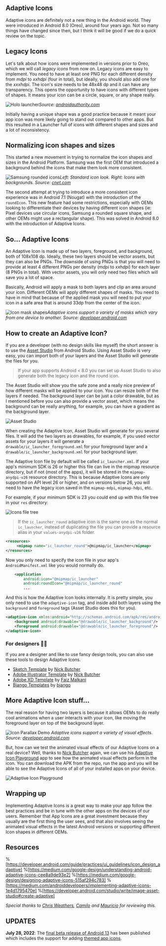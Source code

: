 ## Adaptive Icons

Adaptive icons are definitely not a new thing in the Android world. They were introduced in Android 8.0 (Oreo), around four years ago. Not so many things have changed since then, but I think it will be good if we do a quick review on the topic.

## Legacy Icons
Let's talk about how icons were implemented in versions prior to Oreo, which we will call *legacy icons* from now on. Legacy icons are easy to implement. You need to have at least one PNG for each different density from *mdpi* to *xxhdpi* (four in total), but ideally, you should also add one for the *xxxhdpi*. The icon's size needs to be 48x48 dp and it can have any transparency. This opens the opportunity to have icons with different types of shapes. It means your icon can be a circle, square, or any shape really.

![Holo launcher](https://cdn.hashnode.com/res/hashnode/image/upload/v1626448223739/Fb2DAGzQb.jpeg)*Source: [androidauthority.com](https://www.androidauthority.com/holo-launcher-hd-app-review-108476/)*

Initially having a unique shape was a good practice because it meant your app icon was more likely going to stand out compared to other apps. But this resulted in a Launcher full of icons with different shapes and sizes and a lot of inconsistency.

## Normalizing icon shapes and sizes
This started a new movement in trying to normalize the icon shapes and sizes in the Android Platform. Samsung was the first OEM that introduced a background behind the icons that make them look more consistent.

![Samsung rounded icons](https://cdn.hashnode.com/res/hashnode/image/upload/v1626448440849/LZRj6bkmL.jpeg)*Left: Standard icon look. Right: Icons with backgrounds. Source: [cnet.com](https://medium.com/r/?url=https%3A%2F%2Fwww.cnet.com%2Ftech%2Fmobile%2Fhow-to-change-to-rounded-icons-on-the-galaxy-s7-s7-edge%2F)*

The second attempt at trying to introduce a more consistent icon experience was in Android 7.1 (Nougat) with the introduction of the `roundIcon`. This new feature had some restrictions, especially with OEMs looking to differentiate their devices by having different icon shapes (ie: Pixel devices use circular icons, Samsung a rounded square shape, and other OEMs might use a rectangular shape). This was solved in Android 8.0 with the introduction of Adaptive Icons.

## So… Adaptive Icons
An Adaptive Icon is made up of two layers, foreground, and background, both of 108x108 dp. Ideally, these two layers should be vector assets, but they can also be PNGs. The downside of using PNGs is that you will need to provide at least 4 different PNGs per density (*mdpi* to *xxhdpi*) for each layer (8 PNGs in total). With vector assets, you will only need two files which will save you a lot of space.

Basically, Android will apply a mask to both layers and clip an area around your icon. Different OEMs will apply different shapes of masks. You need to have in mind that because of the applied mask you will need to put your icon in a safe area that is around 33dp from the center of the icon.

![Icon mask shapes](https://cdn.hashnode.com/res/hashnode/image/upload/v1626448632096/IZ46WE5dT.gif)*Adaptive icons support a variety of masks which vary from one device to another. Source: [developer.android.com](https://medium.com/r/?url=https%3A%2F%2Fdeveloper.android.com%2Fguide%2Fpractices%2Fui_guidelines%2Ficon_design_adaptive)*

## How to create an Adaptive Icon?
If you are a developer (with no design skills like myself) the short answer is to use the [Asset Studio](https://medium.com/r/?url=https%3A%2F%2Fdeveloper.android.com%2Fstudio%2Fwrite%2Fimage-asset-studio%23create-adaptive) from Android Studio. Using Asset Studio is very easy, you can import both of your layers and the Asset Studio will generate the files for you.

> If your app supports Android < 8.0 you can set up Asset Studio to also generate both the legacy icon and the round icon.

The Asset Studio will show you the safe zone and a really nice preview of how different masks will be applied to your icon. You can resize both of the layers if needed. The background layer can be just a color drawable, but as I mentioned before you can also provide a vector asset, which means the background can be really anything, for example, you can have a gradient as the background layer.

![Asset Studio](https://cdn.hashnode.com/res/hashnode/image/upload/v1626717158178/0M8PQnJ7f.png)

When creating the Adaptive Icon, Asset Studio will generate for you several files. It will add the two layers as drawables, for example, if you used vector assets for your layers it will generate a `drawable/ic_launcher_foreground.xml` for your foreground layer and a `drawable/ic_launcher_background.xml` for your background layer.

The Adaptive Icon file by default will be called `ic_launcher.xml`. If your app's minimum SDK is 26 or higher this file can live in the mipmap resource directory, but if not (most of the apps), it will be stored in the `mipmap-anydpi-v26` resource directory. This is because Adaptive Icons are only supported on API level 26 or higher, and on versions below 26, you will need to have the legacy icon saved in the `mipmap-mdpi`, `mipmap-hdpi`, etc.

For example, if your minimum SDK is 23 you could end up with this file tree in your `res` directory:

![Icons file tree](https://cdn.hashnode.com/res/hashnode/image/upload/v1626449530832/yxrvHg2pC.png)

> If the `ic_launcher_round` adaptive icon is the same one as the normal `ic_launcher`, instead of duplicating the file you can provide a resource alias in your `values-anydpi-v26` folder.
``` xml
<resources>
     <mipmap name="ic_launcher_round">@mipmap/ic_launcher</mipmap>
</resources>
```

Now you only need to specify the icon file in your app's `AndroidManifest.xml` like you would normally do.
``` xml
    <application
        android:icon="@mipmap/ic_launcher"
        android:roundIcon="@mipmap/ic_launcher_round"
        ...
```
And this is how the Adaptive Icon looks internally. It is pretty simple, you only need to use the `adaptive-icon` tag, and inside add both layers using the `background` and `foreground` tags (Asset Studio does this for you).
``` xml
<adaptive-icon xmlns:android="http://schemas.android.com/apk/res/android">
    <background android:drawable="@drawable/ic_launcher_background"/>
    <foreground android:drawable="@drawable/ic_launcher_foreground"/>
</adaptive-icon>
```

### For designers 🧑‍🎨
If you are a designer and like to use fancy design tools, you can also use these tools to design Adaptive Icons.
- [Sketch Template](https://github.com/nickbutcher/AdaptiveIconPlayground/tree/master/art) by [Nick Butcher](https://twitter.com/crafty)
- [Adobe Illustrator Template](https://github.com/nickbutcher/AdaptiveIconPlayground/tree/master/art) by [Nick Butcher](https://twitter.com/crafty)
- [Adobe XD Template](https://github.com/faizmalkani/adaptive-icon-template-xd) by [Faiz Malkani](https://twitter.com/malkani_faiz)
- [Bjango Templates](https://github.com/bjango/Bjango-Templates) by [bjango](https://bjango.com/)

## More Adaptive Icon stuff...
The real reason for having two layers is because it allows OEMs to do really cool animations when a user interacts with your icon, like moving the foreground layer on top of the background layer.

![Icon Parallax Demo](https://cdn.hashnode.com/res/hashnode/image/upload/v1626455660048/HjIQxni3l.gif)
*Adaptive icons support a variety of visual effects. Source: [developer.android.com](https://medium.com/r/?url=https%3A%2F%2Fdeveloper.android.com%2Fguide%2Fpractices%2Fui_guidelines%2Ficon_design_adaptive)*

But, how can we test the animated visual effects of our Adaptive Icons on a real device? Well, thanks to [Nick Butcher](https://twitter.com/crafty) again, we can use his [Adaptive Icon Playground](https://github.com/nickbutcher/AdaptiveIconPlayground) app to see how the animated visual effects perform in the icon. You can download the APK from the repo, run the app and you will be able to see the Adaptive Icons of all of your installed apps on your device.

![Adaptive Icon Playground](https://cdn.hashnode.com/res/hashnode/image/upload/v1627239109499/ugvje8QF6.gif)

## Wrapping up
Implementing Adaptive Icons is a great way to make your app follow the best practices and be in tune with the other apps on the devices of our users. Remember that App Icons are a great investment because they usually are the first thing the user sees, and that also involves seeing the animated visual effects in the latest Android versions or supporting different Icon shapes in different OEMs.

## Resources
%[https://developer.android.com/guide/practices/ui_guidelines/icon_design_adaptive]
%[https://medium.com/google-design/understanding-android-adaptive-icons-cee8a9de93e2]
%[https://medium.com/google-design/designing-adaptive-icons-515af294c783]
%[https://medium.com/androiddevelopers/implementing-adaptive-icons-1e4d1795470e]
%[https://developer.android.com/studio/write/image-asset-studio#create-adaptive]

*Special thanks to [Chris Weathers](https://twitter.com/clw), [Camilo](https://twitter.com/Terminaitor31) and [Mauricio](https://twitter.com/itolisto) for reviewing this.*

## UPDATES

**July 28, 2022**: The [final beta release of Android 13](https://android-developers.googleblog.com/2022/07/Final-Android-13-Beta-update-official-release-is-next.html) has been published which includes the support for adding [themed app icons](https://developer.android.com/about/versions/13/features#themed-app-icons).


 

